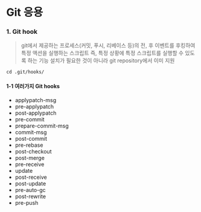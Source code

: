 # Git 응용

### 1. Git hook

> git에서 제공하는 프로세스(커밋, 푸시, 리베이스 등)의 전, 후 이벤트를 후킹하여 특정 액션을 실행하는 스크립트
> 즉, 특정 상황에 특정 스크립트를 실행할 수 있도록 하는 기능
> 설치가 필요한 것이 아니라 git repository에서 이미 지원
```
cd .git/hooks/
```
#### 1-1 여러가지 Git hooks

- applypatch-msg
- pre-applypatch
- post-applypatch
- pre-commit
- prepare-commit-msg
- commit-msg
- post-commit
- pre-rebase
- post-checkout
- post-merge
- pre-receive
- update
- post-receive
- post-update
- pre-auto-gc
- post-rewrite
- pre-push
